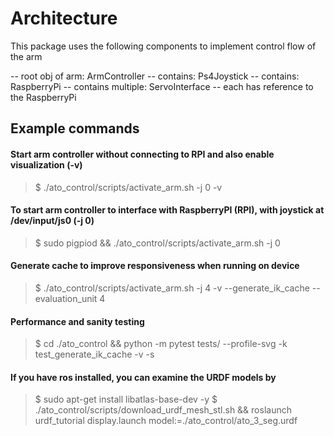# Architecture

This package uses the following components to implement control flow of the arm

-- root obj of arm: ArmController
  -- contains: Ps4Joystick
  -- contains: RaspberryPi
  -- contains multiple: ServoInterface
      -- each has reference to the RaspberryPi

## Example commands

#### Start arm controller without connecting to RPI and also enable visualization (-v)
> $ ./ato_control/scripts/activate_arm.sh -j 0 -v

#### To start arm controller to interface with RaspberryPI (RPI), with joystick at /dev/input/js0 (-j 0)
> $ sudo pigpiod && ./ato_control/scripts/activate_arm.sh -j 0

#### Generate cache to improve responsiveness when running on device
> $ ./ato_control/scripts/activate_arm.sh -j 4 -v --generate_ik_cache --evaluation_unit 4

#### Performance and sanity testing
> $ cd ./ato_control && python -m pytest tests/ --profile-svg -k test_generate_ik_cache -v -s

#### If you have ros installed, you can examine the URDF models by

> $ sudo apt-get install libatlas-base-dev -y
> $ ./ato_control/scripts/download_urdf_mesh_stl.sh && roslaunch urdf_tutorial display.launch model:=./ato_control/ato_3_seg.urdf